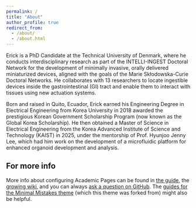 ```yaml
---
permalink: /
title: "About"
author_profile: true
redirect_from: 
  - /about/
  - /about.html
---
```


Erick is a PhD Candidate at the Technical University of Denmark, where he conducts interdisciplinary research as part of the INTELLI-INGEST Doctoral Network for the development of minimally invasive, orally delivered miniaturized devices, aligned with the goals of the Marie Skłodowska-Curie Doctoral Networks. He collaborates with 13 researchers to locate ingestible devices inside the gastrointestinal (GI) tract and enable them to interact with tissues using new actuation systems. 

Born and raised in Quito, Ecuador, Erick earned his Engineering Degree in Electrical Engineering from Korea University in 2018 awarded the prestigious Korean Government Scholarship Program (now known as the Global Korea Scholarship). He then obtained a Master of Science in Electrical Engineering from the Korea Advanced Institute of Science and Technology (KAIST) in 2025, under the mentorship of Prof. Hyunjoo Jenny Lee, which had him work on the development of a microfluidic platform for enhanced organoid development and analysis. 

For more info
------
More info about configuring Academic Pages can be found in [the guide](https://academicpages.github.io/markdown/), the [growing wiki](https://github.com/academicpages/academicpages.github.io/wiki), and you can always [ask a question on GitHub](https://github.com/academicpages/academicpages.github.io/discussions). The [guides for the Minimal Mistakes theme](https://mmistakes.github.io/minimal-mistakes/docs/configuration/) (which this theme was forked from) might also be helpful.
